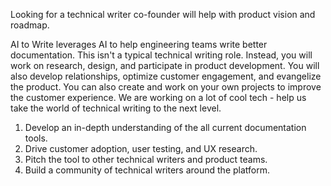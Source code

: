 Looking for a technical writer co-founder will help with product vision and roadmap.

AI to Write leverages AI to help engineering teams write better documentation. This isn't a typical technical writing role. Instead, you will work on research, design, and participate in product development. You will also develop relationships, optimize customer engagement, and evangelize the product. You can also create and work on your own projects to improve the customer experience. We are working on a lot of cool tech - help us take the world of technical writing to the next level. 

1. Develop an in-depth understanding of the all current documentation tools.
2. Drive customer adoption, user testing, and UX research.
3. Pitch the tool to other technical writers and product teams.
4. Build a community of technical writers around the platform. 
